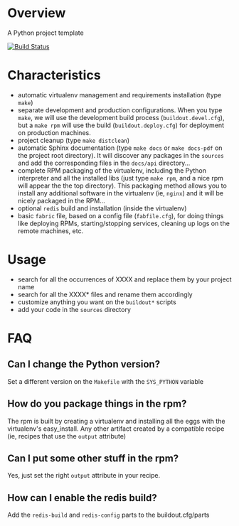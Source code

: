 Overview
========

A Python project template

[![Build Status](https://travis-ci.org/inercia/python-skel.png?branch=master)](https://travis-ci.org/inercia/python-skel)

Characteristics
===============

- automatic virtualenv management and requirements installation (type `make`)
- separate development and production configurations. When you type `make`, we
  will use the development build process (`buildout.devel.cfg`), but a `make rpm`
  will use the build (`buildout.deploy.cfg`) for deployment on production machines.
- project cleanup (type `make distclean`)
- automatic Sphinx documentation (type `make docs` or `make docs-pdf` on the
  project root directory). It will discover any packages in the `sources` and add
  the corresponding files in the `docs/api` directory...
- complete RPM packaging of the virtualenv, including the Python interpreter and
  all the installed libs (just type `make rpm`, and a nice rpm will appear the
  the top directory). This packaging method allows you to install any additional
  software in the virtualenv (ie, `nginx`) and it will be nicely packaged in
  the RPM...
- optional `redis` build and installation (inside the virtualenv)
- basic `fabric` file, based on a config file (`fabfile.cfg`), for doing things
  like deploying RPMs, starting/stopping services, cleaning up logs on the
  remote machines, etc.

Usage
=====

- search for all the occurrences of XXXX and replace them by your project name
- search for all the XXXX* files and rename them accordingly
- customize anything you want on the `buildout*` scripts
- add your code in the `sources` directory


FAQ
===

Can I change the Python version?
--------------------------------

Set a different version on the `Makefile` with the `SYS_PYTHON` variable

How do you package things in the rpm?
-------------------------------------

The rpm is built by creating a virtualenv and installing all the eggs with the
virtualenv's easy_install. Any other artifact created by a compatible recipe
(ie, recipes that use the `output` attribute)

Can I put some other stuff in the rpm?
---------------------------------------

Yes, just set the right `output` attribute in your recipe.

How can I enable the redis build?
---------------------------------

Add the `redis-build` and `redis-config` parts to the buildout.cfg/parts




